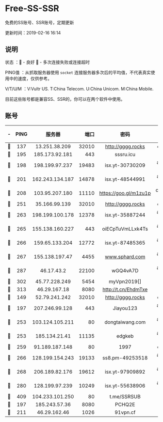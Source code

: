 # Free-SS-SSR

免费的SS账号、SSR账号，定期更新

更新时间：2019-02-16 16:14

## 说明

状态     ：🙂 - 良好 🙁 - 多次连接失败或连接超时

PING值   ：从抓取服务器使用 `socket` 连接服务器多次后的平均值，不代表真实使用中的速度，仅供参考。

V/T/U/M  ：V:Vultr US. T:China Telecom. U:China Unicom. M:China Mobile.

目前这些账号都是兼容SS、SSR的，你可以在两个软件中使用。

## 账号

|-|PING|服务器|端口|密码|加密方式|区域|V/T/U/M|
|:----:|:----:|:-----:|-----:|:----:|:----:|:----:|:----:|
|🙂|137|13.251.38.209|32010|http://gggg.rocks|chacha20|SG|9↑/9↑/7↑/9↑|
|🙂|195|185.173.92.181|443|sssru.icu|rc4-md5|RU|9↑/10↑/10↑/10↑|
|🙂|198|198.199.97.237|19483|isx.yt-30730209|aes-256-cfb|US|10↑/10↑/10↑/10↑|
|🙂|201|162.243.134.187|14878|isx.yt-48544991|aes-256-cfb|US|10↑/10↑/10↑/10↑|
|🙂|208|103.95.207.180|11110|https://goo.gl/m1zu1p|chacha20-ietf|US|7↑/8↑/8↑/9↑|
|🙂|251|35.166.99.139|32010|http://gggg.rocks|chacha20|US|9↑/10↑/9↑/10↑|
|🙂|263|198.199.100.178|12378|isx.yt-35887244|aes-256-cfb|US|10↑/10↑/10↑/10↑|
|🙂|265|155.138.160.227|443|oiECpTuVmLLxk4Ts|aes-256-cfb|US|1↓/10↑/10↑/10↑|
|🙂|266|159.65.133.204|12772|isx.yt-87485365|aes-256-cfb|SG|10↑/10↑/10↑/10↑|
|🙂|267|155.138.197.47|4455|www.sphard.com|aes-256-cfb|US|9↑/9↑/10↑/9↑|
|🙂|287|46.17.43.2|22100|wGQ4vA7D|aes-256-gcm|RU|4↓/10↑/10↑/10↑|
|🙂|302|45.77.228.249|5454|myVpn2019[]|rc4-md5|GB|10↑/10↑/10↑/10↑|
|🙂|313|46.29.167.18|8080|http://t.cn/EhdmTxe|rc4-md5|RU|10↑/10↑/10↑/10↑|
|🙂|149|52.79.241.242|32010|http://gggg.rocks|chacha20|KR|8↓/9↑/9↑/9↑|
|🙂|197|207.246.99.128|443|Jiayou123|aes-256-cfb|US|3↓/10↑/10↑/10↑|
|🙂|253|103.124.105.211|80|dongtaiwang.com|aes-256-cfb|US|10↑/10↑/10↑/10↑|
|🙂|253|185.134.21.41|11135|edgkeb|aes-256-cfb|GB|10↑/10↑/10↑/10↑|
|🙂|259|91.189.187.148|80|1997|chacha20|US|9↓/10↑/10↑/8↓|
|🙂|266|128.199.154.243|19133|ss8.pm-49253518|aes-256-cfb|SG|10↑/10↑/9↑/10↑|
|🙂|268|206.189.82.176|19612|isx.yt-97909892|aes-256-cfb|SG|10↑/10↑/9↑/10↑|
|🙂|280|128.199.97.239|10249|isx.yt-55638906|aes-256-cfb|SG|10↑/10↑/9↑/10↑|
|🙂|409|104.233.101.250|80|t.me/SSRSUB|rc4-md5|CA|10↑/10↑/10↑/10↑|
|🙂|197|185.243.57.36|8080|PCHQ2E|rc4-md5|US|9↑/10↑/10↑/10↑|
|🙁|211|46.29.162.46|1026|91vpn.cf|rc4-md5|RU|9↑/8↑/10↑/10↑|
